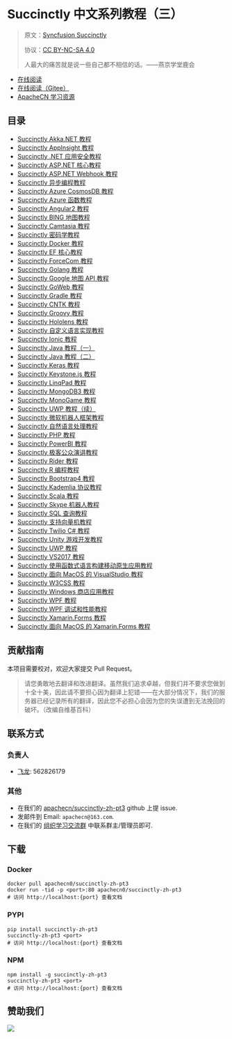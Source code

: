 # Succinctly 中文系列教程（三）

> 原文：[Syncfusion Succinctly](https://www.syncfusion.com/succinctly-free-ebooks)
> 
> 协议：[CC BY-NC-SA 4.0](http://creativecommons.org/licenses/by-nc-sa/4.0/)
> 
> 人最大的痛苦就是说一些自己都不相信的话。——燕京学堂鹿会

* [在线阅读](https://scnc3.apachecn.org)
* [在线阅读（Gitee）](https://apachecn.gitee.io/doc-template/)
* [ApacheCN 学习资源](http://docs.apachecn.org/)

## 目录

+   [Succinctly Akka.NET 教程](docs/akkadn/SUMMARY.md)
+   [Succinctly AppInsight 教程](docs/app-insight/SUMMARY.md)
+   [Succinctly .NET 应用安全教程](docs/app-sec-dnet/SUMMARY.md)
+   [Succinctly ASP.NET 核心教程](docs/aspdn-core/SUMMARY.md)
+   [Succinctly ASP.NET Webhook 教程](docs/aspdn-webhooks/SUMMARY.md)
+   [Succinctly 异步编程教程](docs/async-prog/SUMMARY.md)
+   [Succinctly Azure CosmosDB 教程](docs/azure-cosmos-db/SUMMARY.md)
+   [Succinctly Azure 函数教程](docs/azure-func/SUMMARY.md)
+   [Succinctly Angular2 教程](docs/ng2/SUMMARY.md)
+   [Succinctly BING 地图教程](docs/bing-map-v8/SUMMARY.md)
+   [Succinctly Camtasia 教程](docs/camtasia/SUMMARY.md)
+   [Succinctly 密码学教程](docs/crypto/SUMMARY.md)
+   [Succinctly Docker 教程](docs/docker/SUMMARY.md)
+   [Succinctly EF 核心教程](docs/ef-core/SUMMARY.md)
+   [Succinctly ForceCom 教程](docs/force-com/SUMMARY.md)
+   [Succinctly Golang 教程](docs/golang/SUMMARY.md)
+   [Succinctly Google 地图 API 教程](docs/google-maps-api/SUMMARY.md)
+   [Succinctly GoWeb 教程](docs/go-web/SUMMARY.md)
+   [Succinctly Gradle 教程](docs/gradle/SUMMARY.md)
+   [Succinctly CNTK 教程](docs/cntk/SUMMARY.md)
+   [Succinctly Groovy 教程](docs/groovy/SUMMARY.md)
+   [Succinctly Hololens 教程](docs/hololens/SUMMARY.md)
+   [Succinctly 自定义语言实现教程](docs/impl-cus-lang/SUMMARY.md)
+   [Succinctly Ionic 教程](docs/ionic/SUMMARY.md)
+   [Succinctly Java 教程（一）](docs/java-pt1/SUMMARY.md)
+   [Succinctly Java 教程（二）](docs/java-pt2/SUMMARY.md)
+   [Succinctly Keras 教程](docs/keras/SUMMARY.md)
+   [Succinctly Keystone.js 教程](docs/keystonejs/SUMMARY.md)
+   [Succinctly LinqPad 教程](docs/linqpad/SUMMARY.md)
+   [Succinctly MongoDB3 教程](docs/mongodb3/SUMMARY.md)
+   [Succinctly MonoGame 教程](docs/monogame/SUMMARY.md)
+   [Succinctly UWP 教程（续）](docs/more-uwp/SUMMARY.md)
+   [Succinctly 微软机器人框架教程](docs/ms-bot-frame/SUMMARY.md)
+   [Succinctly 自然语言处理教程](docs/nlp/SUMMARY.md)
+   [Succinctly PHP 教程](docs/php/SUMMARY.md)
+   [Succinctly PowerBI 教程](docs/power-bi/SUMMARY.md)
+   [Succinctly 极客公众演讲教程](docs/public-speak-geek/SUMMARY.md)
+   [Succinctly Rider 教程](docs/r-prog/SUMMARY.md)
+   [Succinctly R 编程教程](docs/rider/SUMMARY.md)
+   [Succinctly Bootstrap4 教程](docs/boostrap4/SUMMARY.md)
+   [Succinctly Kademlia 协议教程](docs/kademlia-protocol/SUMMARY.md)
+   [Succinctly Scala 教程](docs/scala/SUMMARY.md)
+   [Succinctly Skype 机器人教程](docs/skype-bot/SUMMARY.md)
+   [Succinctly SQL 查询教程](docs/sql-query/SUMMARY.md)
+   [Succinctly 支持向量机教程](docs/svm/SUMMARY.md)
+   [Succinctly Twilio C# 教程](docs/twilio-csharp/SUMMARY.md)
+   [Succinctly Unity 游戏开发教程](docs/unity-game-dev/SUMMARY.md)
+   [Succinctly UWP 教程](docs/uwp/SUMMARY.md)
+   [Succinctly VS2017 教程](docs/vs2017/SUMMARY.md)
+   [Succinctly 使用函数式语言构建移动原生应用教程](docs/native-mobi-app-func-lang/SUMMARY.md)
+   [Succinctly 面向 MacOS 的 VisualStudio 教程](docs/vs-mac/SUMMARY.md)
+   [Succinctly W3CSS 教程](docs/w3css/SUMMARY.md)
+   [Succinctly Windows 商店应用教程](docs/winstore-app/SUMMARY.md)
+   [Succinctly WPF 教程](docs/wpf/SUMMARY.md)
+   [Succinctly WPF 调试和性能教程](docs/wpf-debug-perf/SUMMARY.md)
+   [Succinctly Xamarin.Forms 教程](docs/xamarin-forms/SUMMARY.md)
+   [Succinctly 面向 MacOS 的 Xamarin.Forms 教程](docs/xamarin-forms-macos/SUMMARY.md)

## 贡献指南

本项目需要校对，欢迎大家提交 Pull Request。

> 请您勇敢地去翻译和改进翻译。虽然我们追求卓越，但我们并不要求您做到十全十美，因此请不要担心因为翻译上犯错——在大部分情况下，我们的服务器已经记录所有的翻译，因此您不必担心会因为您的失误遭到无法挽回的破坏。（改编自维基百科）

## 联系方式

### 负责人

* [飞龙](https://github.com/wizardforcel): 562826179

### 其他

*   在我们的 [apachecn/succinctly-zh-pt3](https://github.com/apachecn/succinctly-zh-pt3) github 上提 issue.
*   发邮件到 Email: `apachecn@163.com`.
*   在我们的 [组织学习交流群](https://www.apachecn.org/#/docs/join) 中联系群主/管理员即可.

## 下载

### Docker

```
docker pull apachecn0/succinctly-zh-pt3
docker run -tid -p <port>:80 apachecn0/succinctly-zh-pt3
# 访问 http://localhost:{port} 查看文档
```

### PYPI

```
pip install succinctly-zh-pt3
succinctly-zh-pt3 <port>
# 访问 http://localhost:{port} 查看文档
```

### NPM

```
npm install -g succinctly-zh-pt3
succinctly-zh-pt3 <port>
# 访问 http://localhost:{port} 查看文档
```

## 赞助我们

![](http://data.apachecn.org/img/about/donate.jpg)
